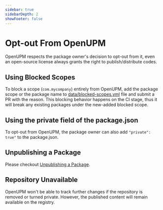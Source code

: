 ```yaml
---
sidebar: true
sidebarDepth: 2
showFooter: false
---
```

# Opt-out From OpenUPM

OpenUPM respects the package owner's decision to opt-out from it, even an open-source license always grants the right to publish/distribute codes.

## Using Blocked Scopes

To block a scope (`com.mycompany`) entirely from OpenUPM, add the package scope or the package name to [data/blocked-scopes.yml](https://github.com/openupm/openupm/tree/master/data/blocked-scopes.yml) file and submit a PR with the reason. This blocking behavior happens on the CI stage, thus it will break any existing packages under the new-added blocked scope.

## Using the private field of the package.json

To opt-out from OpenUPM, the package owner can also add `"private": true"` to the package.json.

## Unpublishing a Package

Please checkout [Unpublishing a Package](./modifying-upm-package.md#unpublishing-a-package).

## Repository Unavailable

OpenUPM won't be able to track further changes if the repository is removed or turned private. However, the published content will remain available on the registry.
